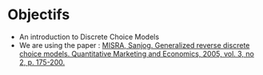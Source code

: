 # Objectifs
* An introduction to Discrete Choice Models
* We are using the paper : [MISRA, Sanjog. Generalized reverse discrete choice models. Quantitative Marketing and Economics, 2005, vol. 3, no 2, p. 175-200.](https://booksc.org/book/8122485/a8bab3)
